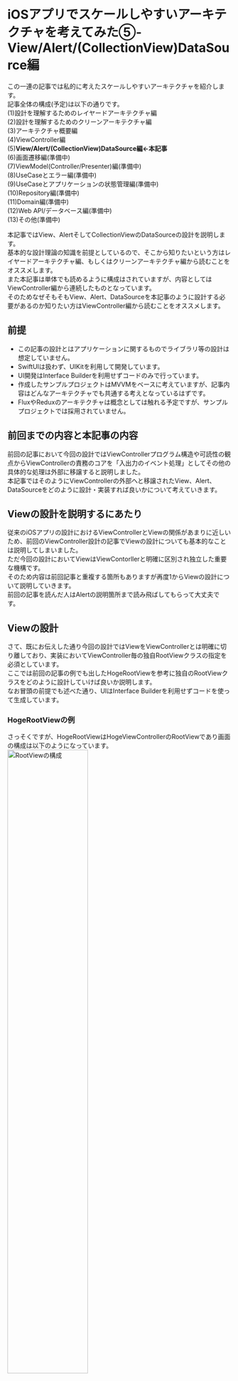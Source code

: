 # iOSアプリでスケールしやすいアーキテクチャを考えてみた⑤-View/Alert/(CollectionView)DataSource編

この一連の記事では私的に考えたスケールしやすいアーキテクチャを紹介します。  
記事全体の構成(予定)は以下の通りです。  
(1)設計を理解するためのレイヤードアーキテクチャ編  
(2)設計を理解するためのクリーンアーキテクチャ編  
(3)アーキテクチャ概要編  
(4)ViewController編  
(5)**View/Alert/(CollectionView)DataSource編←本記事**  
(6)画面遷移編(準備中)  
(7)ViewModel(Controller/Presenter)編(準備中)  
(8)UseCaseとエラー編(準備中)  
(9)UseCaseとアプリケーションの状態管理編(準備中)  
(10)Repository編(準備中)  
(11)Domain編(準備中)  
(12)Web API/データベース編(準備中)  
(13)その他(準備中)  

本記事ではView、AlertそしてCollectionViewのDataSourceの設計を説明します。  
基本的な設計理論の知識を前提としているので、そこから知りたいという方はレイヤードアーキテクチャ編、もしくはクリーンアーキテクチャ編から読むことをオススメします。  
また本記事は単体でも読めるように構成はされていますが、内容としてはViewController編から連続したものとなっています。  
そのためなぜそもそもView、Alert、DataSourceを本記事のように設計する必要があるのか知りたい方はViewController編から読むことをオススメします。


## 前提
- この記事の設計とはアプリケーションに関するものでライブラリ等の設計は想定していません。  
- SwiftUIは扱わず、UIKitを利用して開発しています。  
- UI開発はInterface Builderを利用せずコードのみで行っています。    
- 作成したサンプルプロジェクトはMVVMをベースに考えていますが、記事内容はどんなアーキテクチャでも共通する考えとなっているはずです。  
- FluxやReduxのアーキテクチャは概念としては触れる予定ですが、サンプルプロジェクトでは採用されていません。  

## 前回までの内容と本記事の内容
前回の記事において今回の設計ではViewControllerプログラム構造や可読性の観点からViewControllerの責務のコアを「入出力のイベント処理」としてその他の具体的な処理は外部に移譲すると説明しました。  
本記事ではそのようにViewControllerの外部へと移譲されたView、Alert、DataSourceをどのように設計・実装すれば良いかについて考えていきます。  

## Viewの設計を説明するにあたり
従来のiOSアプリの設計におけるViewControllerとViewの関係があまりに近しいため、前回のViewController設計の記事でViewの設計についても基本的なことは説明してしまいました。    
ただ今回の設計においてViewはViewContorllerと明確に区別され独立した重要な機構です。  
そのため内容は前回記事と重複する箇所もありますが再度1からViewの設計について説明していきます。      
前回の記事を読んだ人はAlertの説明箇所まで読み飛ばしてもらって大丈夫です。    

## Viewの設計
さて、既にお伝えした通り今回の設計ではViewをViewControllerとは明確に切り離しており、実装においてViewController毎の独自RootViewクラスの指定を必須としています。  
ここでは前回の記事の例でも出したHogeRootViewを参考に独自のRootViewクラスをどのように設計していけば良いか説明します。  
なお冒頭の前提でも述べた通り、UIはInterface Builderを利用せずコードを使って生成しています。   


### HogeRootViewの例
さっそくですが、HogeRootViewはHogeViewControllerのRootViewであり画面の構成は以下のようになっています。    
<img src="https://github.com/kokotata421/architetcture_theory/blob/main/Chapter5(View%7CAlert)/Images/RootViewの構成.png" alt="RootViewの構成" width=60% > 

実装も以下に記載します。  
```
protocol AppView: UIView {
    func setup()
}

final class HogeRootView: UIView, AppView {
    private(set) lazy var hogeLabel: UILabel = {
        let label: UILabel = .init(frame:.zero)
        label.translatesAutoresizingMaskIntoConstraints = false
        self.addSubview(label)
        NSLayoutConstraint.activate([
            label.centerYAnchor
                .constraint(equalTo: self.safeAreaLayoutGuide.centerYAnchor),
            label.centerXAnchor
                .constraint(equalTo: self.safeAreaLayoutGuide.centerXAnchor),
            label.heightAnchor.constraint(equalToConstant: 300),
            label.widthAnchor.constraint(equalTo: self.safeAreaLayoutGuide.widthAnchor, multiplier: 0.6)
        ])
        label.text = """
                    Hoge
                    Hoge Hoge
                    Hoge Hoge Hoge
                    Hoge Hoge Hoge Hoge ...
                    Hoge Infinity!
                    """
        
        label.numberOfLines = 0
        return label
    }()
    
    private(set) lazy var hogeViewColorChangeButton: UIButton = {
        let button: UIButton = .init(frame:.zero)
        button.translatesAutoresizingMaskIntoConstraints = false
        self.addSubview(button)
        NSLayoutConstraint.activate([
            button.topAnchor
                .constraint(equalTo: self.hogeLabel.bottomAnchor, constant: 15),
            button.centerXAnchor
                .constraint(equalTo: self.safeAreaLayoutGuide.centerXAnchor),
            button.heightAnchor.constraint(equalToConstant: 50),
            button.widthAnchor.constraint(equalToConstant: 200)
        ])
        
        return button
    }()
    
    override init(frame:CGRect) {
        super.init(frame: frame)
    }
    
    required init?(coder: NSCoder) {
        fatalError("init(coder:) has not been implemented")
    }
    
    
    func setup() {
        _ = self.hogeLabel
        _ = self.hogeViewColorChangeButton
    }
    
    func setColorMode(lightMode: Bool) {
        if lightMode {
            self.backgroundColor = .white
            self.hogeLabel.textColor = .black
            self.hogeViewColorChangeButton.backgroundColor = .lightGray
            self.hogeViewColorChangeButton.setTitle("Hoge Dark Mode!!!",
                                                    for: .normal)
            self.hogeViewColorChangeButton.setTitleColor(.black, for: .normal)
        } else {
            self.backgroundColor = .black
            self.hogeLabel.textColor = .white
            self.hogeViewColorChangeButton.backgroundColor = .darkGray
            self.hogeViewColorChangeButton.setTitle("Hoge Light Mode!!!",
                                                    for: .normal)
            self.hogeViewColorChangeButton.setTitleColor(.white, for: .normal)
        }
    }
}

```

最初に今回のケースの概要について簡単に説明をしておきます。  
#### ViewControllerのジェネリクスに自身のRootViewクラスを指定する
まず今回のViewの独立にあたり以下のようなViewControllerを基底クラスとして利用しています。(以下のコードではRootViewに関係のある箇所のみ抽出しています。)  
```
class ViewController<View: AppView>: UIViewController {
    var rootView: View {
        return self.view as! View
    }
    ...
        
    final override func loadView() {
        self.view = View()
        self.rootView.setup()
    }
    
}
```
指定したRootViewクラスのインスタンスにはrootViewプロパティからアクセス可能です。  

今回のHogeRootViewに対応するHogeViewControllerは
```
class HogeViewController: ViewController<HogeRootView> {
   ...
}
```
というように定義しています。  
またこれは後ほど詳しく説明しますが、RootViewクラスのインスタンスはloadView()メソッド内で生成して、自身のviewプロパティに代入しています。  
#### RootViewクラスはAppViewプロトコルに準拠する
次にHogeRootViewのコード冒頭に書かれているAppViewプロトコルについてです。  
このAppViewは各ViewControllerのRootViewであることを明示するためのプロトコルであり、RootViewとなるViewはこのプロトコルに準拠している必要があります。  
そして各RootViewでセットアップ処理を行いたい場合はこのAppViewプロトコルのsetup()メソッドにその処理を実装します。  
今回の例ではsetup()メソッド内でhogeLabelとhogeViewColorChangeButtonにアクセスして、両UIコンポーネントの遅延生成処理を発動させています。  
ちなみに先の基底ViewControllerクラスを見たらわかる通り、このsetup()メソッドはViewControllerのloadView()メソッド内で呼ばれます。  

#### HogeRootViewのsetColorMode(lightMode: Bool)メソッド 
この画面ではhogeViewColorChangeButtonにタップすることで画面全体の色を変えられる仕様になっており、setColorMode(lightMode: Bool)はその色の変更を実行するメソッドとなります。  
今回のようにViewをViewControllerから切り離した設計では、Viewに関する処理のメソッドは全てViewクラスに定義・実装していくことになります。  

### View設計の基本
HogeRootViewの例をみて大体わかったと思いますが、ViewControllerから切り離されたRootViewではViewの宣言、生成処理(Interface Builderを利用していない場合)、View全体の初期化処理、Viewの操作処理、とViewに関わるあらゆる定義と実装がなされることになります。  
そしてこれらをRootViewに定義・実装する際には、特に特別な工夫は必要ありません。    
RootViewからの入力イベントは全てViewController側で管理するので、RootView自体は各Viewコンポーネントの出力に特化しており責務もデータフローも単純です。  
そのため構造としての複雑性は非常に低く、責務をただ順々に書き連ねても開発で問題が起こることはないと思います。  
あえて何かいうならば、一般的な感覚でいうと責務を書き連ねる順番は「宣言(生成処理)->View全体の初期化->Viewの操作メソッド」が妥当であるということぐらいでしょうか。  

### View設計における注意点
上記の通りViewの設計については基本的な責務さえ理解しているだけで十分です。  
ただそれでも2点ほど留意しておきたい点があるのでここではそれらについて説明します。

#### RootViewでは初期化時にデータを渡さない
既に示した基底ViewControllerを見てもわかる通り、ViewController内でRootViewは一切のパラメータなしで初期化されています。  
基底ViewControllerクラスがこのように設計されていることにより全てのRootViewで初期化時のデータの受け渡しができなくなるわけですが、それが原因で何か問題が起きたりしないでしょうか。　　
  
結論を先に言うと、私は大丈夫だと思っています。  
先ほども述べた通りRootView責務は各Viewコンポーネントの出力に特化していて、通常その出力はViewController側のイベントをトリガーに発生します。  
そのためViewに外部からのデータが必要な場合にはViewControllerの出力イベントに合わせて、ViewControllerから渡せば十分要件を満たすことが可能です。  
Viewの初期状態に必要なデータもViewの初期化時ではなくViewControllerのviewDidLoad()メソッドを介したタイミングで行えば問題ないと思います。  

もし各RootViewの初期化時のデータ受け渡しを許すのならば、その初期化のパターンに様々なケースが想定されるため汎用性のあるViewControllerとViewを切り離した設計を考えるのは非常に難しくなります。  
なので今回のRootViewの設計では初期化時のデータ受け渡しを不可で固定することで、単一の基底ViewControllerクラスのみによってあらゆるViewControllerとViewの切り離しを可能にしています。  

#### init(frame:CGRect)の実装が必須
基底ViewControllerではプログラム上RootViewを
```
self.view = View() 
```
とパラメーター無しで生成していますが、実際にはこのRootViewの生成処理内部では`init(frame:CGRect)`を利用しているようです。  
そのため各RootViewクラスでは`init(frame:CGRect)`を実装する必要があります。  

## Alertの設計
ここからはAlertの設計について説明していきます。  
最初にデフォルトAlertの開発を踏まえながら、今回のAlert設計に当たって解決すべき問題点を確認します。  

### デフォルトAlertの問題点
私はアプリ設計の観点からデフォルトAlertには以下3点の問題点があると考えています。  
1. 表示するために必要な設定データが多くプログラムが命令的
2. アプリ機能との連携が見えづらい
3. データフローが複雑になる

なんのことを言っているか大体検討がついている点もあるかと思いますが、以下ではそれぞれについて簡単に説明します。  
#### 1.表示するために必要な設定が多くプログラムが命令的
これは一般的に認識されている問題なので、想像するのは難しくないと思います。    
デフォルトAlertの実装では、**Alert自身のタイトル、メッセージ、スタイルの設定**,**各アクションボタンのタイトル、スタイル、そしてタップ時の処理の設定**と、その表示のために様々なデータの設定とメソッドの呼び出しを行う必要があります。  
なのでAlertを一つ表示するだけでもそれなりの量、かつその記述スタイルは命令的であるため、ViewControllerの肥大化および可読性の低下の一因となってしまっています。  

以下では簡単なデフォルトAlertの実装例を示しておきます。  
```
 // dataはPresenterから渡された引数とする

   let alert: UIAlertController = UIAlertController(title: "データの保存確認",
                                                    message: "データを保存してもいいですか？",
                                                    preferredStyle:  UIAlertControllerStyle.Alert)
    let defaultAction: UIAlertAction = UIAlertAction(title: "OK",
                                                     style: UIAlertActionStyle.Default, 
                                                     handler: { (action: UIAlertAction!) -> Void in
                                                        presenter.save(data)
                                                     })
    let cancelAction: UIAlertAction = UIAlertAction(title: "キャンセル",
                                                    style: UIAlertActionStyle.Cancel,
                                                    handler:nil)
    
    alert.addAction(cancelAction)
    alert.addAction(defaultAction)

    viewController.present(alert, animated: true, completion: nil)
```

#### 2.アプリ機能との連携が見えづらい
1で見たようにデフォルトAlertではその表示のため色々とデータを設定していきますが、それら設定データの情報はとても細かく、開発者はそのAlertが何をしているのか理解するためにコードを丁寧に読んでいく必要があります。  

Alertの読解がこのように面倒な原因として、プログラム上にそのAlertのコンテクストが明示されていないことがあります。   
個々のAlertは必ずアプリ内の特定のモジュールと対応しています。  
例えば「写真アイテム取得失敗の対応を促す」ためのAlert、「決済前の意思確認」のためのAlert、「ログインする必要があることを知らせる」ためのAlert等です。  
プログラムを読む上でこうしたコンテクストを最初に確認できるようになっているならば、その可読性は高くなります。  

もちろんAlertがUIKitフレームワークの一部であることを考えると、デフォルトAlertがアプリの機能面と切り離されていることはしょうがないことです。    
しかしアプリケーションの設計という観点考えると、Alertとアプリ機能とのつながりが可視化されるようにAlertを再構築する必要があると思います。   

#### 3.データフローが複雑になる
「設計を理解するためのクリーンアーキテクチャ」編でデータフローのわかりやすさはそのままプログラムのわかりやすさに直結すると説明しました。    
そのため「ViewController」編でもViewControllerの「入力データフロー」と「出力データフロー」が区別されるように設計していました。      
しかし、デフォルトAlertではその表示(出力)箇所でタップ時の処理(入力)も定義するので、出力と入力のデータフローを切り離すことができません。         
これは言ってみれば、異なるベクトルを持つデータフローが入れ子構造になっている状態です。    
通常であればViewからの入力は`func addTarget(_ target: Any?, action: Selector, for controlEvents: UIControl.Event)`等を利用してViewの出力とは切り離された形で行われますが、Alertの場合は出力とともに入力も定義するので実質的に入力処理が出力処理に内包されている構造となっています。  
デフォルトAlertが持つこのようなデータフローの複雑性は、プログラムの流れを追うことを難しくしています。   

ちなみにここで指摘されている「表示(出力)箇所でタップ時の処理(入力)を定義する」性質はSwiftUIのAlertも同様に持っていますが、そちらでは特に問題は起きません。　
この違いにはSwift UIのViewとUIKitのViewControllerのアプリ上での立ち位置が関係しているのですが、それについては後ほど補論にて説明します。  

### デフォルトAlertの問題を解決していく
さて、それでは上記の問題に対して解決策を提案していこうと思いますが、ただその前に今回のAlert設計ではViewControllerの外部に委譲されているという大前提があるため、まずその外部化をどうやって実現方法から説明していきます。  

#### ViewControllerの代理でAlertの表示を行うAlertClient
本記事ではViewControllerの代理としてAlertの表示を行うコンポーネントをAlertClientとします。  
AlertClientの基本的な構造はRouterと同じで、AlertClientにViewControllerを渡してそちら側でAlert表示の実装を行います。  
これはAlertの表示が技術的にはViewControllerの`present(_:animated:completion:)`メソッド、すなわち遷移処理によって実行されていることを考えればわかると思います。    

しかし、技術的には同類でもやはりサービスの観点からいうと「遷移」と「アラートの表示」は異なっているべきです。    
そのためAlertの表示を行うコンポーネントをAlertClientとしてRouterと区別しているわけですが、本記事が提案する設計ではAlertClientはAlertClientTypeプロトコルに準拠する形式でAlert表示処理を実装します。      
以下はAlertClientTypeプロトコルのAlertの表示に関する定義です。(AlertClientTypeプロトコルの定義全体は後ほど示します。)　　

```
protocol AlertClientType: AnyObject {
    associatedtype Action: AlertActionType
    init(viewController: UIViewController)
    
    func show(strategy: AlertStrategy<Action>,
              animated: Bool,
              completion: (() -> Void)?)
   ...
```
AlertClientはこの`show(strategy: AlertStrategy<Action>, animated: Bool, completion: (() -> Void)?)`メソッドの呼び出しによってAlertを表示しますが、このメソッドはViewControllerでAlertを表示する際のpresentメソッドと非常によく似ているためiOS開発者は特に違和感なく利用することができると思います。  
```
func present(_ viewControllerToPresent: UIViewController, 
             animated flag: Bool, 
             completion: (() -> Void)? = nil)
```
ただAlertClientTypeとそのshowメソッドで宣言、定義されている**AlertStrategy**、**Action: AlertActionType**は本設計で独自に定義している型です。  
これらの型については先に示したAlertの問題群の解決と不可分であるため、後ほどそれらとともに説明していきます。  
とりあえずここでは**AlertStrategy**、**Action: AlertActionType**という独自型を利用しながら、AlertClientTypeのshowメソッドでAlertを表示していることだけ理解してもらえれば十分です。  

#### 「1.表示するために必要な設定が多くプログラムが命令的」問題の解決
まずAlertの表示プログラムが煩雑になってしまう問題は、先で紹介したAlertStrategy型によって解決します。  
以下その定義です。  
```
struct AlertStrategy<Action: AlertActionType> {
    var title: String
    var message: String
    var actions: [Action]
    var style: AlertStyle
}

enum AlertStyle {
    case actionSheet
    case alert
}

extension AlertStrategy: Error {}
```
AlertStategyは簡単に言えば、Alertに関する煩雑なデータ群を一括で操作するラッパーオブジェクトと言えます。
これはAlertの設計においてよく取られるアプローチであるため目新しくはないと思いますが、やはりそれだけに非常に便利な手法であり、このAlertStrategyを利用することで煩雑なデータ操作は全てAlertの内部で実装されるため、Alertを表示する側で意識することはなくなります。  

しかしAlertStategyが通常のAlertデータのラッパーオブジェクトと異なる点としては、ジェネリクスとして`Action: AlertActionType`を利用していることでしょうか。  
この`Action: AlertActionType`はAlertのモジュール化、および入出力データフローの切り離しを可能にしているのですが、それについては後ほどまた説明します。  

ちなみに`enum AlertStyle`はUIKitの`UIAlertController.Style`型と同義なのですが、わざわざ自作で定義し直しているのはAlertStrategy型はその性質上ViewModel等でも利用するためUIKitの型に依存した設計にしたくなかったからです。  
AlertのUI側では以下のように`UIAlertController.Style`を拡張して`enum AlertStyle`から`UIAlertController.Style`型を生成できるように定義しています。  
```
extension UIAlertController.Style {
    init(style: AlertStyle) {
        switch style {
        case .alert:
            self = .alert
        case .actionSheet:
            self = .actionSheet
        }
    }
}
```

また`extension AlertStrategy: Error {}`とAlertStrategy型をErrorプロトコルに準拠させているのも、その性質上Result型のFailure型として扱われる場合があるためです。  

#### 「2.アプリ機能との連携が見えづらい」問題の解決
既に簡単に触れましたが、今回の設計ではAlertActionTypeプロトコルを使ってアプリ固有の機能に合わせたAlertのモジュール化を実現しています。  
AlertActionTypeとそれに関連する定義は以下の通りです。  
```
protocol AlertActionType: Equatable {
    var title: String { get }
    var style: AlertActionStyle { get }
}


enum AlertActionStyle {
    case `default`
    case cancel
    case destructive
}
```
AlertActionTypeの`var title: String`はAlertボタンのタイトルなる文字列、`var style: AlertActionStyle `はAlertボタンのスタイルを指し、これは`UIAlertAction.Style`と同じ役割を持っています。  

アプリ内でAlertを表示したい場合には、そのアラート表示に関わる機能や状況が明示されるようなAlertActionTypeの実体型を定義します。  
例えば今回のサンプルプロジェクトでは写真アイテムの取得失敗時にアラートを表示するのですが、その実装のためにAlertActionTypeに準拠したFetchPhotoErrorAction型を定義・実装しています。  
```
enum FetchPhotoErrorAction: String, AlertActionType {
    case retry = "Retry"
    case cancel = "Cancel"
    case setting = "Setting"
    case signIn = "Sign In"
    case none = "Confirm"
    
    var title: String {
        return self.rawValue
    }
    
    var style: AlertActionStyle {
        return self == .cancel ? .cancel : .default
    }
}
```

このようにAlertActionTypeを使うと、Alertの機能毎に開発をしていくことになるので、アプリの仕様との親和性はとても高くなります。  
また実際にAlertを利用するプログラムでは`AlertClient<FetchPhotoErrorAction>`や`AlertStrategy<FetchPhotoErrorAction>`等、AlertActionTypeの実態型を明示したAlertコンポーネントを宣言する必要があるため、開発者は利用されているAlertコンポーネントの型名を確認すればそのコンテクストを把握できます。  

ちなみに基本的にAlertActionTypeの実体型は上記のようにEnumで定義し、ユーザーがAlertに対して取りうる手段をcaseとして宣言していくのが良いと思います。    
また`UIAlertAction.Style`と同義であるにも関わらず、わざわざAlertActionStyle型を独自定義しているのは先程のAlertStyleと同じ理由です。  
AlertActionStyle型もUI側でUIAlertAction.Styleへ変換できるように拡張実装を行なっています。  
```
extension UIAlertAction.Style {
    init(style: AlertActionStyle) {
        switch style {
        case .default:
            self = .default
        case .cancel:
            self = .cancel
        case .destructive:
            self = .destructive
        }
    }
}
```

> 補足:  
> 例で示した`AlertClient<FetchPhotoErrorAction>`を見てもわかるとおり、AlertClientコンポーネントがモジュール化をジェネリクスで実現しているということは、ViewControllerで複数のAlertモジュールを利用したい場合にはその数だけAlertClientコンポーネントを宣言する必要があるということです。  
> これは一見すると冗長に思えますが、これで良いのでしょうか。      
>   
> 結論だけいうと私はこれで良いと思います。    
> プログラムには冗長さがあえて必要な場合がありますが、このケースがまさにそれです。  
> AlertClientのジェネリクスはそのAlertのコンテクストを伝える役割を担っており、もしAlertClientを集約化するためにジェネリクスを消去したならばそのコンテクストも失われてしまいます。  
> インスタンスの型が`AlertClient<FetchPhotoErrorAction>`であれば、それだけで「写真取得失敗時の」Alert表示コンポーネントであることが伝わりますが、`AlertClient`のみだとAlertを表示すること以外何もわからず開発者はその"概要"を把握するためにプログラムの”詳細”を読む必要があります。  
> アプリケーション開発では機械上で動くプロダクトを作っているわけですが、その開発においてプログラムを読むのは結局"人"です。  
> そのため人が読むことを考えてあえて冗長でも具体性を持ったプログラムを実装する判断はスケールしやすい設計を考える上でとても重要です。  
> 
> またこの後説明しますが、今回のケースではAlertClientコンポーネントのジェネリクスは入出力処理の切り分けでもとても重要な役割を担っています。  
  
ちなみにAlertStrategyをAction型の制約付きで拡張することで、Action型毎の初期化処理を定義することが可能です。  
```
// RepositoryDomainError型はRepository関係のError型
extension AlertStrategy where Action == FetchPhotoErrorAction {
    
    init(error: RepositoryDomainError) {
        // ActionがFetchPhotoErrorAction型である時の初期化処理
    }
}
```
  
#### 「3.データフローが複雑になる」問題の解決
それでは最後にAlertの入出力データフローを切り離す方法を説明しますが、今回の設計においてその役割を担っているのはAlertClientTypeです。  
AlertClientTypeは既に説明したようにAlertを表示する役割を担っていますが、それに加えて入出力データフローを切り離しも行なっています。  
以下では先に示したshowメソッドも含め、AlertClientTypeプロトコル全体とその関連オブジェクトの定義を示します。    
```
public struct RegistryKey: Hashable {
    private let _uuid: UUID
    
    init() {
        self._uuid = UUID()
    }
    
    public static func ==(lhs: RegistryKey, rhs: RegistryKey) -> Bool {
        return lhs._uuid == rhs._uuid
    }
}

protocol AlertClientType: AnyObject {
    associatedtype Action: AlertActionType
    init(viewController: UIViewController)
    
    func show(strategy: AlertStrategy<Action>,
              animated: Bool,
              completion: (() -> Void)?)
    
    func register(_ handler: @escaping (Action) -> Void) -> RegistryKey
    
    func register(on action: Action,_ handler: @escaping (Action) -> Void) -> RegistryKey
    
    func register(on actions: [Action],_ handler: @escaping (Action) -> Void) -> RegistryKey
    
    func unregister(key: RegistryKey) -> Void?
}

```
上記のコードを見て大体察しはついていると思いますが、AlertClientはregisterメソッドを呼び出してAlertボタンタップ(入力)時の処理を登録します。  
以前はAlertボタンタップ時の処理は、Alertを表示する際Alertボタンに直接定義していました。  
それを考えると今回の設計ではAlertを表示する出力処理(showメソッド)とAlertのボタンが押された際の入力処理の登録(registerメソッド)が全く異なるタイミングで呼び出し可能で、両者が切り離されたのがわかると思います。    
registerメソッドの呼び出し時にはタップ時の処理をクロージャとして渡しますが、そのクロージャ内では引数として受け取る`Action: AlertActionType`から何のAlertボタンが押されたか判別します。  
例えばAlertClientが先程例に出した`FetchPhotoErrorAction`をAction型として指定してる場合には以下のようにクロージャを渡すことでAlertボタンタップ時の処理を登録しています。  

```

　　　let alertClient: AlertClient<FetchPhotoErrorAction> = .init(viewController: viewContrller)
   
　　　let key:RegistryKey = alertClient
    　                       .register { action in
                 　　　            switch action {
                 　　　            case .retry: // retryボタンがタップされた時の処理
                 　　　            case .cancel: // cancelボタンがタップされた時の処理
                 　　　            case .setting: // settingボタンがタップされた時の処理
                 　　　            case .signIn: //signInボタンがタップされた時の処理
                 　　　            case .none: return //「確認」ボタン等、特にタップされても行う処理がない場合
                 　　         }
              　　　}
```
従来のAlert実装よりも自然言語的なコードとなって大分読みやすくなったのではないでしょうか。  
  
そしてここにもAlertClientTypeの`associatedtype Action: AlertActionType`によるモジュール化の効果が現れています。  
上記の例ではAlertClient<FetchPhotoErrorAction>型のジェネリクスによってregisterメソッドのクロージャが受け取るAction型が明確であるため、その登録処理内のswitch文による分岐は非常にシンプル直感的です。  
これはFetchPhotoErrorActionだからというわけではなく、一つのAlertモジュールが一般的にユーザーに与える選択肢の数(良いかればAlertActionTypeに準拠したEnumのcaseの数)を考えると、ジェネリクスを使ってAlertClientが対応するモジュールを一つに限定する限り、クロージャ内の分岐が煩雑になる可能性はとても低いと思います。  
もしここで`Action: AlertActionType`を型のジェネリクスとして利用していなければ、クロージャが受け取るAlertActionTypeの実体を想定することは非常に難しくなり、登録処理の内容は複雑になってしまうはずです。  
このようにAlertClientTypeの`associatedtype Action: AlertActionType`によるモジュール化はAlertに関するコードを読みやすくさせるだけではなく、そのコードの記述にも役にたっています。  

ちなみに
 - `func register(on action: Action,_ handler: @escaping (Action) -> Void) -> RegistryKey`  
 - `func register(on actions: [Action],_ handler: @escaping (Action) -> Void) -> RegistryKey`  
    
は特定のActionが発生した場合のみ呼び出したい処理を登録します。  
     
そしてRegistryKeyという独自型を利用していますが、これはAlertに登録した処理を管理するのに利用するキーの役割であり、もし登録した処理が呼びされるのをやめたい場合は、該当の処理登録時に返り値として受け取ったRegistryKeyを`func unregister(key: RegistryKey) -> Void?`に渡すことで登録を解除します。  

### AlertClientTypeの実体型
デフォルトAlertの問題を独自に定義したAlertClientType、そしてAlertStrategy、AlertActionTypeを使いながら解決していきました。  
しかし論理的には解決策を提示したものの、肝心のAlertを表示するAlertClientTypeの実装については触れていないのでここではそれについて説明したいと思います。  
AlertClientTypeの実体型はそのテスト等、その実行環境によっていくつか定義する必要があるかもしれません。  
ただ本番環境に限って言えばモジュールの多様性はジェネリクスによって実現しているためAlertClientの実体型は一つ定義すれば十分なはずであり、またAlertClientTypeの要件を考えてもその実装内容も大きく変わることはないと思います。    
以下では私が実装したAlertClientクラスを示します。  

```
final class AlertClient<Action: AlertActionType>: AlertClientType {
    private weak var vc: UIViewController!
    private var handlers: [RegistryKey: (Action) -> Void] = [:]
    
    required init(viewController: UIViewController) {
        self.vc = viewController
    }
    
    
    func show(strategy: AlertStrategy<Action>,
              animated: Bool,
              completion: (() -> Void)?) {

        let alert: UIAlertController = UIAlertController(title: strategy.title,
                                                         message: strategy.message,
                                                         preferredStyle: UIAlertController.Style(style: strategy.style))

        for action in strategy.actions {
            alert.addAction(UIAlertAction(title: action.title,
                                          style: UIAlertAction.Style(style: action.style),
                                          handler: {(alertAction: UIAlertAction) -> Void in
        
                                            self.handlers.values.forEach{
                                                $0(action)
                                            }
                                          }))
        }
        self.vc.present(alert,
                          animated: animated,
                          completion: completion)
        
    }
    
    func register(handler: @escaping (Action) -> Void) -> RegistryKey {
        let key: RegistryKey = .init()
        self.handlers[key] = handler
    }
    
    func register(on action: Action, handler: @escaping (Action) -> Void) -> RegistryKey {
        let key: RegistryKey = .init()
        self.handlers[key] = { _action in
            if action == _action {
                handler(action)
            }
        }
        return key
    }
    
    func register(on actions: [Action], handler: @escaping (Action) -> Void) -> RegistryKey {
        let key: RegistryKey = .init()
        self.handlers[key] = { action in
            if actions.contains(action) {
                handler(action)
            }
        }
        return key
    }
    
    
    func unregister(key: RegistryKey) -> Void? {
        if let _ = self.handlers.removeValue(forKey: key) {
            return ()
        } else {
            return nil
        }
    }
}


```
#### AlertClientのインスタンス変数
最初にインスタンス変数の説明からすると、宣言されているのは`private weak var vc: UIViewController!`と`private var handlers: [RegistryKey: (Action) -> Void] = [:]`の2つだけです。  
ViewControllerがAlertClientを保持するおり循環参照を避けるため、AlertClient側ではViewControllerを弱参照(weak)しています。  
handlers変数はRegistryKeyをキーとして登録されたタップ時の処理を保持するディクショナリー型です。  
    
#### AlertClientのメソッド  
次にメソッドの説明をしようと思いますが、showメソッドの前にregister/unregisterメソッドから見ていきます。  
まず各registerメソッドは引数の違いによって登録処理にフィルター機能を追加するといった違いはありますが、基本的には
1. RegistryKeyインスタンスを生成
2. 生成したRegistryKeyインスタンスをキーとして、引数で渡されたクロージャをhandlers変数に格納
3. ViewController側で登録処理を解除できるようにRegistryKeyインスタンスを返り値として渡す  
    
だけです。  
処理登録といっても辞書に格納するだけなので、とてもシンプルな実装だと思います。  
そしてunregisterメソッドはRegistryKeyを受け取り、該当の登録処理がhandlers変数に含まれていたら削除します。  

さて、それでは最後にAlertClientの肝であるshowメソッドについてですが、これも基本的にはAletStrategyとそれが保持しているAlertActionのデータからUIAlertControllerとUIAlertActionを生成、セットアップしていっているだけでとりわけ説明しなければいけないことはありません。  
しかし、設計上重要な点はUIAlertAction、つまりAlertボタンタップ時の処理としてhandlers変数が持っている登録処理群を呼び出していることです。  
そしてこの登録処理呼び出しの際、引数には自身のAlertボタンに照応したAlertActionを渡しています。  
このようにAlertボタンタップ時の処理として登録処理を呼び出すようにすることで、データ入出力の切り離し、またタップ時の処理の集約化(各UIAlertAction一つ一つにタップ時の処理定義していくのではなく、Alertモジュール毎に一括したタップ時の処理の定義)が可能になりました。  

### Alert設計のまとめ
デフォルトAlertの問題点を挙げ、それに対応する形の新しいAlert設計を考えていきました。  
後で簡単な例を使って、実際にこの新しいAlertを使ったアプリの実装がどのようなものになるのか見ていきたいと思いますが、一度ここで本記事のAlert設計の内容をまとめます。  
    
今回の設計においてデフォルトAlertに加えた変更は以下4点です。
1. AlertClientTypeとそのshowメソッドによって、ViewControllerが行っていたAlertの表示を代わりに行う
2. AlertStrategyによるAlert関連のデータの一括化によって、Alertの煩雑なデータ設定を内部実装に閉じ込める
3. AlertActionによってモジュール毎のAlert開発を可能にさせ、また各Alertモジュールがユーザーに提示する選択肢を記号化(Enumのcase)する
4. AlertClientTypeのregisterメソッドと前述のAlertActionによって、Alertボタンタップ時の処理の登録(入力)とAlertの表示(出力)を切り離す  
これら4つの変更によってViewControllerにおけるAlertのコードは*簡潔かつ宣言的*に記述できるようになります。  

以下イメージとして先に示した`enum FetchPhotoErrorAction: String, AlertActionType`を使ったViewControllerの実装例を示します。(もう少し本格的な例は本記事の最後に紹介します)    
    

```
struct Photo {
    //写真に関するデータ...
}
protocol ExamplePresenterInputs: AnyObject {
    
    init(outputs: ExamplePresenterOutputs)
    func fetchPhotos()
    func goToSetting()
    func signIn()
}

protocol ExamplePresenterOutputs: AnyObject {
    func showPhotos(photos: [Photo])
    func fetchPhotosfailed(strategy: AlertStrategy<FetchPhotoErrorAction>)
}

class ExampleViewController<Presenter: ExamplePresenterInputs,
                            FetchPhotoErrorAlertClient: AlertClientType>: UIViewController,
                                                                          ExamplePresenterOutputs
                            where FetchPhotoErrorAlertClient.Action == FetchPhotoErrorAction {
    
    
    private var presenter: Presenter!
    private var alertClient: FetchPhotoErrorAlertClient!
    
    init() {
        self.presenter = Presenter.init(outputs: self)
        self.alertClient = FetchPhotoErrorAlertClient.init(viewController: self)
    }
    
    required init?(coder: NSCoder) {
        fatalError("init(coder:) has not been implemented")
    }
    
    //入力処理の登録
    override func viewDidLoad() {
        //その他の入力処理
        //...
        
        
        // Alertボタンタップ時の入力処理
        _ = alertClient
            .register { action in
                switch action {
                case .retry: self.presenter.fetchPhotos()
                case .setting: self.presenter.goToSetting()
                case .signIn: self.presenter.signIn()
                case .cancel, .none: return
                }
            }
    }
    
    func showPhotos(photos: [Photo]) {
        //写真の表示
    }
    
    //写真取得失敗時にAlertを表示
    func fetchPhotosfailed(strategy: AlertStrategy<FetchPhotoErrorAction>) {
        self.alertClient
            .show(strategy: strategy,
                  animated: true,
                  completion: nil)
    }
}

```

どうでしょう、デフォルトAlertと比べてその構造が洗練され、直感的に理解しやすくなったのではないでしょうか。  
最初に載せたデフォルトAlertの実装を下に再掲しますが、一見してデフォルトAlertが表示する際に行っていた細々とした処理を変更後の設計ではViewController上で意識することがなくなったのがわかります。  
```
 // dataはPresenterから渡された引数とする

   let alert: UIAlertController = UIAlertController(title: "データの保存確認",
                                                    message: "データを保存してもいいですか？",
                                                    preferredStyle:  UIAlertControllerStyle.Alert)
    let defaultAction: UIAlertAction = UIAlertAction(title: "OK",
                                                     style: UIAlertActionStyle.Default, 
                                                     handler: { (action: UIAlertAction!) -> Void in
                                                        presenter.save(data)
                                                     })
    let cancelAction: UIAlertAction = UIAlertAction(title: "キャンセル",
                                                    style: UIAlertActionStyle.Cancel,
                                                    handler:nil)
    
    alert.addAction(cancelAction)
    alert.addAction(defaultAction)

    viewController.present(alert, animated: true, completion: nil)
```
もちろん変更後の設計ではAlertStrategyの生成処理をPresenterで行っており、上記の両者のコードを単純に比較できない面はあります。  
しかしここで重要なのはAlertがそれを利用するコンポーネントに適した設計になったということです。  
PresenterはView関係のデータを操作するコンポーネントなので、そこでAlertStrategyを生成することはなんの問題もありません。  
そしてViewControllerの責務は「画面入出力イベントを管理する」(ViewController編参照)であり、また開発者からすると「その画面がアプリ上どのような役割を持っているか」把握するためにあります。  
これは言い換えれば、ViewControllerからするとAlertのタイトルやメッセージの文言やその詳細の設定は究極的にはどうでもよく、重要なのは「何が原因でアラートを表示するのか(利用状況)」、「そのAlertの対応としてViewControllerはどのように振る舞うのか」にあるということです。  
    
そのようにアプリケーション内のコンポーネントの責務を考えた場合、今回の変更後のAlertはそれを扱う各コンポーネントにおける要件に適宜応えており、実装しやすい設計となっていると思います。    

## CollectionViewのDataSource
最後に本記事で取り上げたコンポーネント設計を簡単なアプリで実践しようと思いますが、その前にCollectionViewのDataSourceについて話します。  
ちなみにここでのDataSourceはUICollectionViewDataSourceに準拠した実体型ではなく、それを内包したラッパーオブジェクトを指しています。  
    
今回の設計ではAlertと同様にCollectionViewのDataSourceもViewControllerから外部化しています。   
ただその外部化の構造はAlertに比べると単純で、基本的にはそのCollectionViewが表示するアイテムを渡したら内容が更新されるようなDataSourceのラッパーオブジェクトを作成するだけです。  
    
### ViewControllerからみたDataSource
それを示すためにここではDataSourceの一部とそれを利用しているViewControllerの例を紹介します。  
ちなみにDataSourceとしてはUICollectionViewDiffableDataSourceを利用します。  
```
// DataSourceのラッパーオブジェクト
class HomeCollectionDataSourceWrapper {
    enum Section {
        case homePhotos
    }
    ...
    typealias DataSource = UICollectionViewDiffableDataSource<Section, Photo>
    
    ...
    
    private let _datasource: DataSource
   
    ...
    
    func update(newItems: [Photo]) {
        let snapshot: NSDiffableDataSourceSnapshot<Section, Photo> = .init()
        snapshot.appendSections([.homePhotos])
        snapshot.appendItems(newItems,
                             toSection: .homePhotos)
        self._datasource.apply(snapshot)
    }
}
    
class HomeViewController: UIViewController {
    private var datasource: HomeCollectionDataSourceWrapper
    ...
    
    func updateItems(_ photos: [Photo]) {
       self.datasource.update(newItems: photos)
    }
}

```
わざわざ実例出すまでもなかったかもしれませんが上記のコードのように、DataSourceの役割はCollectionViewの内容の表示、もしくは更新を行うためであり、基本的にはそのための処理をラップしてViewControllerから宣言的に利用できるようにするだけです。  
もちろん状況によっては、現在の表示内容、状態の取得等を行いたい場合もあると思いますが、それらがDataSourceの構造を変えるようなことはなく、機能が必要な際にはそこに適宜追加していけば問題ありません。  
    
ちなみにDataSourceの外部化をラッパーオブジェクトによって実現している理由は、直にUIKitのUICollectionViewDataSourceプロトコルを準拠・もしくはUICollectionViewDiffableDataSourceを継承したオブジェクトを利用するとそのケースに必要のないAPIまで晒してしまうことになるからです。  
ViewControllerからDataSourceを利用する場合、その要件はケースによって振り幅が大きいと思うのでラッパーオブジェクトとして定義して各ケースに必要なAPIのみを公開する設計が良いと思います。  

### 表示するための前準備も必要
ただ、CollectionViewの内容を表示するだけというのはあくまで外から見た構造で、実際にはその表示をするための準備処理を内部で行う必要があります。  
基本的にそうした準備処理はDataSourceのinit内で実装されることになると思います。  
以下では先程例に挙げたHomeCollectionDataSourceWrapperの準備処理を含めたコードを示します。  
なおこのHomeCollectionDataSourceWrapperは私のサンプルプロジェクトで使っているDataSourceであるため、ViewModelおよびRxSwift、RxCocoaを利用しています。  
できれば本記事の流れに沿ってViewModelをPresenterに書き換えたかったのですが、技術的な理由でやめました。  
その理由も後ほど説明します。  
```
class HomeCollectionDataSourceWrapper<CellViewModel: HomeCollectionCellViewModelPort> {
    enum Section {
        case homePhotos
    }
    
    typealias CellRegistration = UICollectionView.CellRegistration<PhotoViewCell, CellViewModel>
    typealias DataSource = UICollectionViewDiffableDataSource<Section, Photo>
    typealias ViewModelProvider = (_ photoData: Photo,
                                   _ indexPath: IndexPath) -> CellViewModel
    private let _datasource: DataSource
   
    init(collectionView: UICollectionView,
         viewModelProvider: ViewModelProvider) {
        
        let selectedItem = collectionView
                                .rx
                                .itemSelected
                                .share(replay: 1, scope: .forever)
  
        self._datasource = DataSource(collectionView: collectionView) {
            (collectionView: UICollectionView,
             indexPath: IndexPath,
             photo: Photo) -> UICollectionViewCell? in
            let registration: CellRegistration = .init(handler: { cell, indexPath, viewModel in
                
                viewModel.disposeBag.extension.addDisposables(disposables:
                        selectedItem
                                .bind(to: viewModel.inputs.selectedIndexPath)
                )
                
                viewModel.disposeBag.extension.addDisposables(disposables:
                    viewModel
                        .outputs
                        .photoImageData
                        .do(onNext: { [weak cell] _ in
                            cell?.isUserInteractionEnabled = true
                        })
                        .bind(to: cell.rx.imageData)
                )
            })
            return collectionView
                .dequeueConfiguredReusableCell(using: registration,
                                               for: indexPath,
                                                item: viewModelProvider(photo,
                                                                    indexPath)
                                                )
            
      
        }
        
    }
    
    func update(newItems: [Photo]) {
        let snapshot: NSDiffableDataSourceSnapshot<Section, Photo> = .init()
        snapshot.appendSections([.homePhotos])
        snapshot.appendItems(newItems,
                             toSection: .homePhotos)
        self._datasource.apply(snapshot)
    }
}

```

init内でCellの生成処理、またCellに関する入出力イベントの設定を行っています。  
上記の例は比較的単純なケースであって、他にもヘッダーやフッターを表示したり、UICollectionViewDataSourceプロトコルに関して実装したい処理があった場合はinitのパラメーターを追加して適宜処理、設定を行って行きます。    

### ラッパーオブジェクトはCell毎に定義した方が良さそう
DataSourceの設計としては先ほどの例のようにCellの種類毎にラッパーオブジェクトを定義していくか、もしくは汎用性のあるラッパーオブジェクトを作りそれを使い回す方向がありますが、私は前者の方が良いと思います。  
何度も述べている通りDataSourceオブジェクトの構造は単純ですが、その詳細の仕様については対応するCell毎に結構異なりますし、そもそもDataSourceで普遍的に共有化できるコードはあまり多くありません。  
そのためDataSourceを実装する側と利用する側の両方のコストを考えても、個別に定義していった方が楽になると思います。      

### Cellの入出力イベント処理
#### DataSoure内部でのイベント処理
先のHomeCollectionDataSourceWrapperを見てもわかるように、本設計ではDataSource内でCellの入出力イベント処理をしています。    
しかしAlertの際には「ViewControllerは『画面の入出力を管理』して、『画面の機能を把握』するためのコンポーネントであるため、その『データフローの設計は重要』である」と説明していましたが、Cellの入出力イベントの管理はViewControllerから把握できないDataSource内部で行って良いんでしょうか。  

結論を言うとCellの入出力イベントはDataSource内部で処理して問題ないと思います。  
CollectionViewのCellはUIの中でもとても特殊な立ち位置にあるコンポーネントです。  
UIKitでもCellが選択されるそのイベントはCell自身ではなく、CollectionView側で検知するような設計になっています。  
そのためアプリ側でもCellは画面本体の機能とは切り離し、そのイベント処理はCell自身の視覚的な操作に関するものに限定した設計であるべきだと思います。  
そのようにCellを画面本体の機能と切り離した設計では、Cellのイベント処理をDataSource内部で行っても特に問題が起こることはありません。    

#### UICellConfigurationStateを積極的に利用する
またCellに関する視覚的な操作の多くはCollectionViewのイベントに起因していると思いますが、こうしたケースではCollectionViewからイベントを受けとるのではなくUICellConfigurationStateを利用して自身で状態の変化を検知して処理するようにしましょう。  
UICellConfigurationStateはiOS14で加わったAPIであり、Cellはこれによって自身の状態が変わった際の処理を実装できます。  
このUICellConfigurationStateを使えばCellにおけるViewModelやPresenterを介したイベント処理はほとんど必要なくなるはずです。  

#### 外部を介したイベント処理が必要な場合の問題
それでもアプリのiOSバージョンやプロダクトの仕様によっては、CellでもViewModel/Presenterを介したイベント処理が必要になることもあると思います。      
先に示したHomeCollectionDataSourceWrapperでも通信処理でURLから画像を取得、また取得失敗した場合にはCellをタップすることで再取得を試みるという仕様のため、ViewModelを介したイベント処理がどうしても必要でした。  

ただCellのイベント処理に関する実装には注意しなければならない点があります。  
Cellでイベントを処理したい場合のほとんどがCollectionView関連だと思いますが、通常、CollectionViewの選択イベントは単一のデリゲートオブジェクトに実装されるため、Cellに関するイベント処理と他のイベント処理とを切り離すのが難しいのです。    
先ほどのHomeCollectionDataSourceWrapper内でもCollectionViewの選択イベントを処理していますが、これはRxCocoaの機能を利用することによって初めて実現可能となっています。  
本記事ではCellのイベント処理を他と区別してDataSourceの内部で行うことを提唱していました。  
しかし通常のCollectionViewのデリゲートでその実現が難しいのであれば、その方法について考えなければいけません。  
    
#### 「外部を介したイベント処理が必要な場合の問題」の対処
ここで強調しておきたいのが、私はこのような問題があったとしても「Cellに関するイベントと他のイベントとの切り離し」は第一に優先すべき事柄だと考えています。  
もしここで上記の問題に対して愚直にリアクションして、Cellとその他のイベント処理の切り離しを諦め混在させてしまうと、ViewControllerの入出力のデータフローを切り離す構造まで破壊してしまいます。  
UIKitの中でも特殊な立ち位置にいるCellのためにアプリ開発の要であるViewControllerの統一的な設計を破壊してしまうのならば、それはまさに「木を見て森を見ず」です。  
そのためここでは多少不規則な形になろうともUIの中で特殊なCellとそのイベント処理をDataSourceの内部に閉じ込めて設計全体への影響を防ぐ方針を取るべきだと思います。    
    
その上でRxCocoaを除いたこの問題への対処としてはCellで自身の状態変更を検知する方法があります。    
具体的には以下のようにCellでイベントに関わる状態変数をオーバーライドして、変更検知するように実装します。  
```
override var isSelected: Bool {
   didSet { 
    if oldValue != self.isSelected {
        // ViewModel,Presenterにイベント通知処理
    }
   }
}
```
このように自身の状態変更をイベントのトリガーとすれば、CollectioViewのデリゲート側でCellのイベント処理を行う必要はなくなります。  

#### Cellのイベント処理に関する最適な設計は難しい
しかしこの対処法も問題がないわけではありません。  
通常のインタラクションを端にしたイベント処理と異なりこの方法では状態変更をトリガーとしておりコードの意図が分かりづらいですし、もしCollectionView以外のイベントをCell側で処理する場合には通常のインタラクションと状態変更によるイベント処理が混在し複雑になってしまいます。   

このようにCellに関する設計は一つの問題を解決しようとすると、別の問題が浮かび上がってきて中々納得のいく形を見出せません。  
ただそれでも再三述べている通り、結局はUIKitでCellが特殊であるようにアプリ側でもCellを扱うDataSourceを例外的なコンポーネントとしてその内部で変則的な実装を許容する代わりに、その影響が設計全体に
でないようにするしかないと思います。  
    
### DataSource設計のまとめ
以上のDataSourceは終わりですが、細かい説明が多くなってしまったのでAlert同様以下に要約を載せます。  
- DataSourceの役割はCellの表示であり、DataSourceではCell表示メソッドとそのための準備処理を実装する
- UIにおいてCellの存在は特殊であるため、多少変則的になろうともCellに関する実装はDataSource内部に閉じ込め設計全体への影響がでないようにする

## AlertとDataSourceのサンプルアプリ
では最後に本記事で説明したView、Alert、そしてDataSourceの設計に基づいたサンプルアプリを紹介します。  
アプリの内容は以下に示します。  
ただ動物の写真を切り替えているだけです。  
切り替え時にわざわざアラートで確認を取っている等アプリの仕様は不可解で、PresenterやDomainデータ型の設計もよくない箇所がありますが、とりあえずここではプログラム上のViewController-AlertClient/DataSourceの関係にのみ注目してみてください。  
<img src="https://github.com/kokotata421/architetcture_theory/blob/main/Chapter5(View%7CAlert)/Images/sample-app.gif" alt="サンプルアプリ" width=20% >  

### アプリの概要
まず簡単にアプリの概要を説明します。  
内容は先ほどの画像を見ればわかる通り、犬or猫の写真がCollectionViewで表示され下部のボタンを起点に表示動物を切り替えているだけです。  
下部のボタンを押した際には一度確認のAlertが表示され、そこで「See cats(dogs)」ボタンを押すと写真の動物が切り替わります。  
また上部のラベルの文言には現在表示中の動物名、下部のボタンの文言は切り替える動物名(犬が表示されているなら「See cats」、猫なら「See dogs」)が表示されます。  

### アプリの各コンポーネントの紹介
それではView、Alert、DataSource、Presenterとアプリに登場する各コンポーネントを紹介して、最後にそれらがViewControllerでどのように利用されるのかみていきます。
#### View
まず最初にViewについて説明します。  
本記事で[既に述べたとおり](#RootViewクラスはAppViewプロトコルに準拠する)、本設計でViewControllerのRootViewとして定義されるViewはAppViewプロトコルに準拠した上でViewに関するあらゆる定義や処理が実装されます。  
具体的に本アプリでは「上部のLabel」、「CollectionView」、「下部のButton」の各Viewの定義、セットアップ処理、そして表示動物変更時のLabelとButtonの文言を変更する操作が実装されます。  
コードは以下の通りです。  
```
class HogeRootView: UIView, AppView {


    private(set) lazy var label: UILabel = {
        let label = UILabel(frame: .zero)
        label.translatesAutoresizingMaskIntoConstraints = false
        
        self.addSubview(label)
        NSLayoutConstraint.activate([
            label.topAnchor
                .constraint(equalTo: self.safeAreaLayoutGuide.topAnchor, constant: 20),
            label.centerXAnchor
                .constraint(equalTo: self.safeAreaLayoutGuide.centerXAnchor),
            label.heightAnchor.constraint(equalToConstant: 50),
            label.widthAnchor.constraint(equalTo: self.safeAreaLayoutGuide.widthAnchor, multiplier: 0.4)
        ])
        label.textAlignment = .center
        
        return label
    }()
    
    private(set) lazy var collectionView: UICollectionView = {
       

        let layout: UICollectionViewCompositionalLayout = {
            let itemSize = NSCollectionLayoutSize(widthDimension: .fractionalWidth(0.333),
                                                  heightDimension: .fractionalHeight(1.0))
            let item = NSCollectionLayoutItem(layoutSize: itemSize)

            item.contentInsets = NSDirectionalEdgeInsets(top: 2,
                                                         leading: 2,
                                                         bottom: 2,
                                                         trailing: 2)
            let groupSize = NSCollectionLayoutSize(widthDimension: .fractionalWidth(1.0),
                                                   heightDimension: .fractionalWidth(0.333))
            let group = NSCollectionLayoutGroup.horizontal(layoutSize: groupSize,
                                                           subitems: [item])
            
            let section = NSCollectionLayoutSection(group: group)
            return .init(section:section)
        }()
        
        let collectionView = UICollectionView(frame: .zero,
                                              collectionViewLayout: layout)
        collectionView.translatesAutoresizingMaskIntoConstraints = false
        
        self.addSubview(collectionView)
        NSLayoutConstraint.activate([
            collectionView.topAnchor
                .constraint(equalTo: self.label.bottomAnchor, constant: 20),
            collectionView.centerXAnchor
                .constraint(equalTo: self.safeAreaLayoutGuide.centerXAnchor),
            collectionView.heightAnchor.constraint(equalToConstant: 390),
            collectionView.widthAnchor.constraint(equalTo: self.safeAreaLayoutGuide.widthAnchor)
        ])
        
        return collectionView
    }()
    
    private(set) lazy var button: UIButton = {
        let button = UIButton(frame: .zero)
        button.translatesAutoresizingMaskIntoConstraints = false
        
        self.addSubview(button)
        NSLayoutConstraint.activate([
            button.topAnchor
                .constraint(equalTo: collectionView.bottomAnchor, constant: 50),
            button.centerXAnchor
                .constraint(equalTo: self.safeAreaLayoutGuide.centerXAnchor),
            button.heightAnchor.constraint(equalToConstant: 25),
            button.widthAnchor.constraint(equalTo: self.safeAreaLayoutGuide.widthAnchor, multiplier: 0.25)
        ])
        button.setTitleColor(.black, for: .normal)
        
        return button
    }()

    func setup() {
        self.backgroundColor = .white
        _ = label
        _ = collectionView
        _ = button
    }
    
    func update(animalType type: Animal) {
        self.label.text = type.rawValue
        button.setTitle("See \(type.nextAnimal)", for: .normal)
    }
}
```
`func setup()`で自身の背景色の設定と各Viewの生成を行い、また`func update(animalType type: Animal)`で表示動物が切り替わった際のLabelとButtonの文言の変更を行なっています。  
    
#### Alert
Alertに関しては、AlertClientType、AlertClientの実体型、AlertStrategyは本記事で紹介したものをそのまま流用するためアプリ側で実装する必要があるのはモジュールに応じたAlertActionTypeの実体型の実装のみになります。(しかしコードの重複を避けるためこの後説明するモジュール毎のAlertStarategyの初期化処理も拡張実装をすることも勧めます。)  
本アプリでは動物の切り替えの際に確認を行うための`ConfirmChangeAnimalAction`を定義しており、そこで「変更」するか「キャンセル」するかの選択をするようにしています。  
`ConfirmChangeAnimalAction`の定義、実装のコードは以下のようになっています。  
```
enum ConfirmChangeAnimalAction: AlertActionType {
    var title: String {
        switch self {
        case .change(let animal):
            return "See \(animal)s"
        case .cancel:
            return "Stay"
        }
    }
    
    var style: AlertActionStyle {
        switch self {
        case .change:
            return .default
        case .cancel:
            return .cancel
        }
    }
    
    case change(to: Animal)
    case cancel
}
```
ちなみに上記で登場するAnimal型は単純なEnum型です  
    
```
enum Animal: String, Equatable {
    case cat = "Cat"
    case dog = "Dog"
    
    ...
}
```
そしてAlertStarategy側ではそのAction型が`ConfirmChangeAnimalAction`である時のメッセージとタイトルは定式化されており、複数箇所から利用される際にコードの重複を避けるため以下のような拡張実装を行います。  
```
extension AlertStrategy where Action == ConfirmChangeAnimalAction {
    init(animal: Animal) {
        self.init(title: "Change Animal Photos",
                  message: "Are you sure to see \(animal)'s photos?",
                  actions: [.change(to: animal),
                            .cancel])
    }
}
```
そしてここで定義した`ConfirmChangeAnimalAction`をAction型としてAlertStarategyはのちに見るようにPresenter側でそのインスタンスが生成され、ViewController側でAlertを表示するためのパラメーターとして利用されます。  
#### DataSource
記事で説明したように本設計におけるDataSourceはUIKitで提供される既存のDataSourceのラッパークラスとなります。  
既存のDataSourceをラッピングすることでCellの生成処理を主とした様々な実装をViewControllerの外部へと移譲して、ViewControllerの責務を「イベント処理」に限定することを目的としています。  
さて本記事ではiOS13で登場したUICollectionViewDiffableDataSourceして以下のようなDataSourceラッパークラスを定義、実装しています。  
```
class AnimalCollectionDataSourceWrapper {
    enum Section {
        case animalPhotos
    }
    
    typealias CellRegistration = UICollectionView.CellRegistration<UICollectionViewCell, Data>
    typealias DataSource = UICollectionViewDiffableDataSource<Section, Data>
    
    private let _datasource: DataSource
   
    init(collectionView: UICollectionView) {

        self._datasource = DataSource(collectionView: collectionView) {
            (collectionView: UICollectionView,
             indexPath: IndexPath,
             imageData: Data) -> UICollectionViewCell? in
            let registration: CellRegistration = .init(handler: { cell, indexPath, data in
                
                guard let image: UIImage = UIImage(data: data) else {
                    return
                }
                
                cell.contentMode = .scaleToFill
                let imageView: UIImageView = .init(image: image)
                imageView.contentMode = .scaleToFill
               
                imageView.translatesAutoresizingMaskIntoConstraints = false
                cell.contentView.addSubview(imageView)
             
                NSLayoutConstraint.activate([
                    imageView.topAnchor
                        .constraint(equalTo: cell.contentView.topAnchor),
                    imageView.centerXAnchor
                        .constraint(equalTo: cell.contentView.centerXAnchor),
                    imageView.heightAnchor.constraint(equalTo: cell.contentView.heightAnchor),
                    imageView.widthAnchor.constraint(equalTo: cell.contentView.widthAnchor)
                ])
            })
            return collectionView
                .dequeueConfiguredReusableCell(using: registration,
                                               for: indexPath,
                                                item: imageData)
            
      
        }
        
    }
    
    func update(newItems: [Data]) {
        var snapshot: NSDiffableDataSourceSnapshot<Section, Data> = .init()
        snapshot.appendSections([.animalPhotos])
        snapshot.appendItems(newItems,
                             toSection: .animalPhotos)
        self._datasource.apply(snapshot)
    }
}
```
具体的にはCellの生成処理と更新処理を実装し、更新処理`func update(newItems: [Data])`をインターフェースとして外部に公開することでViewControllerはCollectioViewのアイテム更新時に新しいアイテムを引数としてこのメソッドを呼び出しています。  
ちなみに`AnimalCollectionDataSourceWrapper`クラス内部でCell生成処理のため使用している`UICollectionView.CellRegistration`はiOS14以降で利用できます。  

#### Presenter
Presenterに関して本記事では主題として扱っていないですが、サンプルアプリの挙動を示すために簡単に説明します。(Presenterのデータ設計も妥協して実装しており、参考にしない方が良いと思います。)
##### Presenterに関するプロトコル
ViewController編でも説明しましたが、Presenterの設計はViewからの入力を処理する「PresenterInputs」プロトコルとその結果の出力先である「PresenterOutputs」プロトコルが基礎となっていて、
通常それぞれの実体型はPresenterクラス、ViewControllerクラスであるため全体のデータフローとしてはViewController->PresenterInputs(Presenterクラス)->PresenterOutputs(ViewController)となっています。  
そしてこのサンプルアプリではPresenterInputsの責務として「セットアップ/下部ボタン・Alertのボタンのタップの処理」、PresenterOutputsの責務として「アラートの表示と動物写真の表示」があり、それぞれの定義はコードでは以下のようになされます。  
```
protocol HogePresenterInputs: AnyObject {
    func setup()
    func tryChangeAnimalPhotoAlbum()
    func changeAnimalAlbum()
    
    init(initialDisplayAnimal: Animal,
         dogPhotoData: [Data],
         catPhotoData: [Data],
         output: HogePresenterOutputs)
}
```

```
protocol HogePresenterOutputs: AnyObject {
    func confirmChangeAnimal(strategy: AlertStrategy<ConfirmChangeAnimalAction>)
    func showAninmalAlbum(album: AnimalAlbum)
}
```
##### Presenterの実体型
先ほども述べた通りPresenterInputsプロトコルの実体型がPresenterクラスとなるのですが、今回のアプリではPresenterの設計は主題にはなっていないためその詳細については触れません。  
とりあえずここではPresenterはViewControllerから入力イベントを受け取って、View側で「Alertを表示する」また「新しい動物の写真を表示する」ための処理をして表示に必要なデータをHogePresenterOutputs(ViewController)に出力していることだけ把握してもらえれば十分です。  

実際のコードは以下のようになっています。  
```
final class HogePresenter: HogePresenterInputs {
    
    private var displayingAnimal: Animal
    private let dogPhotoData: [Data]
    private let catPhotoData: [Data]
    private weak var output: HogePresenterOutputs!
    
    init(initialDisplayAnimal: Animal,
         dogPhotoData: [Data],
         catPhotoData: [Data],
         output: HogePresenterOutputs) {
        self.displayingAnimal = initialDisplayAnimal
        self.dogPhotoData = dogPhotoData
        self.catPhotoData = catPhotoData
        self.output = output
    }
    
    func setup() {
        self._showAnimal()
    }
    
    func tryChangeAnimalPhotoAlbum() {
        let to: Animal = self.displayingAnimal.nextAnimal
        self.output
            .confirmChangeAnimal(strategy: AlertStrategy(animal: to))
    }
    
    func changeAnimalAlbum() {
        displayingAnimal.toggle()
        self._showAnimal()
    }
    
    @inline(__always)
    func _showAnimal() {
        let data: [Data]
        switch self.displayingAnimal {
        case .cat:
            data = self.catPhotoData
        case .dog:
            data = self.dogPhotoData
        }
        self.output.showAninmalAlbum(album: AnimalAlbum(animal: displayingAnimal,
                                                        photoData: data))
    }
}
```
    
ちなみにPresenterクラス内ではAnimal型のdisplayingAnimalインスタンスが`nextAnimal`変数と`toggle()`メソッドにアクセスしていますが、これは先ほど紹介したAnimal型の定義は全体としては以下のようになっておりこれらのプロパティ、メソッドにアクセスしています。  
    
```
enum Animal: String, Equatable {
    case cat = "Cat"
    case dog = "Dog"
    
    var nextAnimal: Animal {
        switch self {
        case .cat:
            return .dog
        case .dog:
            return .cat
        }
    }
    
    mutating fileprivate func toggle() {
        switch self {
        case .cat:
            self = .dog
        case .dog:
            self = .cat
        }
    }
}
```
    
    
#### ViewController
    

